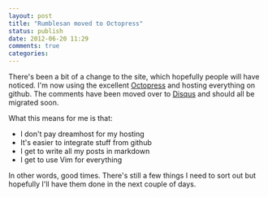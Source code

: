 ```yaml
---
layout: post
title: "Rumblesan moved to Octopress"
status: publish
date: 2012-06-20 11:29
comments: true
categories:
---
```


There's been a bit of a change to the site, which hopefully people will have noticed. I'm now using the excellent [Octopress](http://octopress.org) and hosting everything on github. The comments have been moved over to [Disqus](http://disqus.com) and should all be migrated soon.

What this means for me is that:
 -  I don't pay dreamhost for my hosting
 -  It's easier to integrate stuff from github
 -  I get to write all my posts in markdown
 -  I get to use Vim for everything

In other words, good times. There's still a few things I need to sort out but hopefully I'll have them done in the next couple of days.

